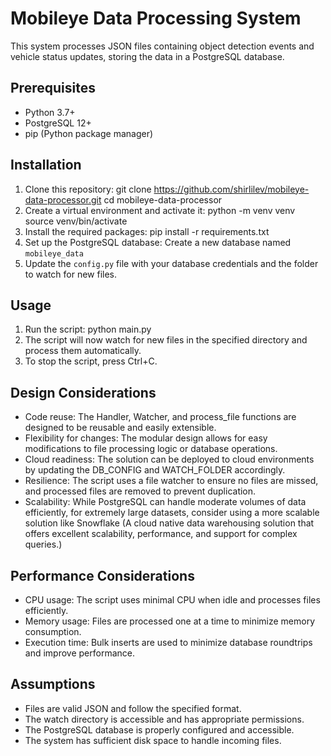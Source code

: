 # Mobileye Data Processing System
This system processes JSON files containing object detection events and vehicle status updates, storing the data in a PostgreSQL database.

## Prerequisites
- Python 3.7+
- PostgreSQL 12+
- pip (Python package manager)

## Installation
1. Clone this repository:
git clone https://github.com/shirlilev/mobileye-data-processor.git
cd mobileye-data-processor
2. Create a virtual environment and activate it:
python -m venv venv
source venv/bin/activate
3. Install the required packages:
pip install -r requirements.txt
4. Set up the PostgreSQL database: Create a new database named `mobileye_data`
5. Update the `config.py` file with your database credentials and the folder to watch for new files.

## Usage
1. Run the script:
python main.py
2. The script will now watch for new files in the specified directory and process them automatically.
3. To stop the script, press Ctrl+C.

## Design Considerations
- Code reuse: The Handler, Watcher, and process_file functions are designed to be reusable and easily extensible.
- Flexibility for changes: The modular design allows for easy modifications to file processing logic or database operations.
- Cloud readiness: The solution can be deployed to cloud environments by updating the DB_CONFIG and WATCH_FOLDER accordingly.
- Resilience: The script uses a file watcher to ensure no files are missed, and processed files are removed to prevent duplication.
- Scalability: While PostgreSQL can handle moderate volumes of data efficiently, for extremely large datasets, consider using a more scalable solution like Snowflake 
            (A cloud native data warehousing solution that offers excellent scalability, performance, and support for complex queries.)

## Performance Considerations
- CPU usage: The script uses minimal CPU when idle and processes files efficiently.
- Memory usage: Files are processed one at a time to minimize memory consumption.
- Execution time: Bulk inserts are used to minimize database roundtrips and improve performance.

## Assumptions
- Files are valid JSON and follow the specified format.
- The watch directory is accessible and has appropriate permissions.
- The PostgreSQL database is properly configured and accessible.
- The system has sufficient disk space to handle incoming files.
